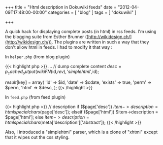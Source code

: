 +++
title = "Html description in Dokuwiki feeds"
date = "2012-04-09T17:48:00-00:00"
categories = [ "blog" ]
tags = [ "dokuwiki" ]

+++


A quick hack for displaying complete posts (in html) in rss feeds.  I'm using
the blogging suite from Esther Brunner
([http://wikidesign.ch/](http://wikidesign.ch/)). The plugins are written in
such a way that they don't allow html in feeds.  I had to modify it that way :

In  `helper.php` (from blog plugin)

{{< highlight php >}}
...
// dump complete content
$desc = p_cached_output(wikiFN($id,$rev),'simplehtml',$id);

$result[$key] = array(
  'id'       => $id,
  'date'     => $cdate,
  'exists'   => true,
  'perm'     => $perm,
  'html'     => $desc,
);
{{< /highlight >}}

In  `feed.php` (from feed plugin)

{{< highlight php >}}
// description
if ($page['desc']) $item->description = htmlspecialchars($page['desc']);
elseif ($page['html']) $item->description = $page['html'];
else $item->description = htmlspecialchars($meta['description']['abstract']);
{{< /highlight >}}

Also, I introduced a "simplehtml" parser, which is a clone of "xhtml" except
that it wipes out the css styling.
